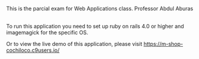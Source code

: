 


This is the parcial exam for Web Applications class.
Professor Abdul Aburas‬ ‪‬

To run this application you need to set up ruby on rails 4.0 or higher and imagemagick for the specific OS.

Or to view the live demo of this application, please visit 
https://m-shop-cochiloco.c9users.io/
